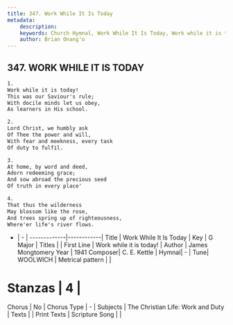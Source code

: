 ```yaml
---
title: 347. Work While It Is Today
metadata:
    description: 
    keywords: Church Hymnal, Work While It Is Today, Work while it is today!, 
    author: Brian Onang'o
---
```



## 347. WORK WHILE IT IS TODAY

```txt
1.
Work while it is today! 
This was our Saviour's rule; 
With docile minds let us obey, 
As learners in His school. 

2.
Lord Christ, we humbly ask 
Of Thee the power and will, 
With fear and meekness, every task 
Of duty to fulfil. 

3.
At home, by word and deed, 
Adorn redeeming grace; 
And sow abroad the precious seed 
Of truth in every place' 

4.
That thus the wilderness 
May blossom like the rose, 
And trees spring up of righteousness, 
Where'er life's river flows.
```

- |   -  |
-------------|------------|
Title | Work While It Is Today |
Key | G Major |
Titles |  |
First Line | Work while it is today! |
Author | James Mongtomery
Year | 1941
Composer| C. E. Kettle |
Hymnal|  - |
Tune| WOOLWICH |
Metrical pattern | |
# Stanzas | 4 |
Chorus | No |
Chorus Type | - |
Subjects | The Christian Life: Work and Duty |
Texts |  |
Print Texts | 
Scripture Song |  |
  
